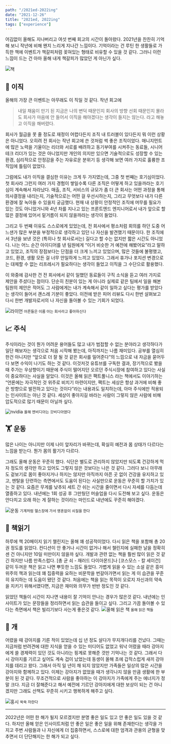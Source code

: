 ```yaml
---
path: "/2021ed-2022ing"
date: "2021-12-26"
title: "2021ed, 2022ing"
tags: ["experience"]
---
```


어김없이 올해도 지나버리고 여섯 번째 회고의 시간이 돌아왔다. 2021년을 찬찬히 기억해 보니 작년에 비해 왠지 느리게 지나간 느낌이다. 기억이라는 건 루틴 한 생활들로 가득한 책에 이벤트가 책갈피처럼 꽂혀있는 형태로 비유할 수 있을 것 같다. 그러니 이런 느낌이 드는 건 아마 올해 내게 책갈피가 많았던 게 아닌가 싶다.

![책](../images/2021ed/many_book.jpeg "책")

## 💼 이직 
올해의 가장 큰 이벤트는 아무래도 이 직일 것 같다. 작년 회고에
> 내일 채움이 만기 된 지금은 나의 변덕 때문인지 회사의 방향 선회 때문인지 몰라도 회사가 마음에 안 들어서 이직을 해야겠다는 생각이 들지는 않는다.
라고 해놓고 이직을 해버렸다.

회사가 월급을 못 줄 정도로 재정이 어렵다든지 조직 내 트러블이 있다든지 뭐 이런 상황은 아니었다. 오히려 전 회사는 작년 회고에 쓴 것처럼 썩 좋은 조직이었다. 매니지먼트에 많은 노력을 기울이는 리더와 서로를 배려하고 동기부여를 시켜주는 동료들, 시니어 테크 리더가 있는 것은 아니었지만 개인의 의지만 있으면 기술적으로도 성장할 수 있는 환경, 심리적으로 안정감을 주는 자유로운 분위기 등 생각해 보면 여러 가지로 훌륭한 조직임에 틀림이 없었다.

그럼에도 내가 이직을 결심한 이유는 크게 두 가지였는데, 그중 첫 번째는 호기심이었다. 첫 회사라 그런지 여러 가지 경험이 쌓일수록 다른 조직은 어떻게 하고 있을까라는 호기심이 계속해서 자라났다. 매출, 조직, 서비스의 규모가 좀 더 큰 회사는 어떤 과정을 통해 의사결정을 내리는지, 기술적으로는 어떤 걸 우선시하는지, 그리고 무엇보다 내가 다른 환경에 잘 녹아들 수 있을지 궁금했다. 현재 내 상황이 안정적인 조직에 머무를 필요가 있는 것도 아니었거니와 4년 차를 지나고 있는 프론트엔드 엔지니어로서 내가 앞으로 할 많은 결정에 있어서 밑거름이 되지 않을까라는 생각이 들었다.

그리고 두 번째 이유도 스스로에게 있었는데, 전 회사에서 평소처럼 회의를 하던 도중 어느샌가 많은 부분을 부정적으로 생각하고 있던 나 자신을 발견했기 때문이다. 한 조직에서 3년을 보낸 것은 (특히나 첫 회사로서는) 길다고 할 수는 없지만 짧은 시간도 아니었다. 나는 어느 순간 아이디어를 낸 팀원에게 “이거 비슷한 거 예전에 해봤어요”라고 말하고 있었고, 조직의 장점보다는 단점을 더 크게 느끼고 있었으며, 많은 것들에 불평했고, 코드, 환경, 생활 모든 걸 너무 안일하게 느끼고 있었다. 그래서 휴가나 포지션 변경으로는 대체할 수 없는 리프레시가 필요하다는 생각이 들었고 이직을 그 수단으로 활용했다.

이 와중에 감사한 건 전 회사에서 같이 일했던 동료들이 구직 소식을 듣고 여러 가지로 제안을 주셨다는 점이다. 단순히 친분이 있는 게 아니라 실제로 같은 팀에서 일을 해본 팀원의 제안은 적어도 그 사람에게는 내가 계속해서 같이 일하고 싶다는 평가를 받았다는 생각이 들어서 괜스레 기분이 좋았다. 이전에 받은 피어 리뷰도 다시 한번 살펴보고 다시 한번 개발자로서의 나 자신을 돌아볼 수 있는 기회가 되었다.

![라이언](../images/2021ed/ryan.jpg "라이언")
<small>어른들은 이름 아는 회사라고 좋아하신다</small>

## 📈 주식
주식이라는 것이 뭔가 어려운 용어들도 많고 내가 범접할 수 없는 분야라고 생각하다가 일단 해보자는 생각으로 처음 시작해 봤는데, 아직까지는 나름 재미있다. 공부를 열심히 한건 아니지만 “앞으로 더 잘 될 것 같은 회사를 밀어준다”의 느낌으로 내 자금을 묻어두다 보면 수익이 나기도 하는 것 같다. 이것저것 유튜브를 구독한 결과, 장기적으로 봤을 때 주가는 우상향이기 때문에 주식이 떨어지던 오르던 주식시장에 참여하고 있다는 사실이 중요하다는 사실을 알았다. 이것은 올해 읽은 팩트풀니스 라는 책에서도 이야기하는 “언론에는 자극적인 것 위주로 비치기 마련이지만, 팩트는 세상은 항상 과거에 비해 좋은 방향으로 발전하고 있다는 것이다”라는 내용과도 일치하는데, 아마 주식에만 적용되는 인사이트는 아닌 것 같다. 세상이 좋아지길 바라는 사람이 그렇지 않은 사람에 비해 압도적으로 많기 때문이 아닐까 싶다.

![nvidia](../images/2021ed/nvidia-stock.png "nvidia")
<small>올해 엔비디아는 갓비디아였다</small>

## 🏋️ 운동
많은 나이는 아니지만 이제 나이 앞자리가 바뀌는데, 확실히 예전과 몸 상태가 다르다는 느낌을 받는다. 뭔가 몸의 활기가 다르다.

그래도 올해 운동은 꾸준히 했다. 식단은 별도로 관리하지 않았지만 되도록 건강하게 먹자 정도의 생각만 하고 있어도 그렇지 않은 것보다는 나은 것 같다. 그러다 보니 아무래도 겉보기로 몸이 좋아지거나 하지는 않지만 아직까지 아픈 곳 없이 건강을 유지하고 있고, 멘탈을 단련하는 측면에서도 도움이 된다는 사실만으로 운동은 꾸준히 할 가치가 있는 것 같다. 요즘은 무게를 낮추되 세트 간 쉬는 시간을 줄이면서 다시 자세를 다듬는데 열중하고 있다. 내년에는 1회 성공 후 그만뒀던 머슬업을 다시 도전해 보고 싶다. 운동은 안다치고 오래 하는 게 잘하는 것이라는 마인드로 내년에도 꾸준히 해야겠다.

![운동](../images/2021ed/pullup.gif "pullup")
<small>기계처럼 헬스장에 가서 영혼없이 쇠질을 한다</small>

## 📖 책읽기
하루에 책 20페이지 읽기 챌린지는 올해 꽤 성공적이었다. 다시 읽은 책을 포함해 총 20권 정도를 읽었다. 컨디션이 안 좋거나 시간이 없거나 해서 챌린지에 실패한 날을 정확히 센 건 아니지만 10일 미만이지 않을까 싶다. 개발과 관련 없는 책을 훨씬 많이 읽은 것 같긴 하지만 나름 만족스럽다. [총 균 쇠 - 재러드 다이아몬드]나 [코스모스 - 칼 세이건] 같이 두꺼운 책은 읽고 나면 뿌듯한 느낌도 들었다. 가볍게 읽을 수 있는 소설 같은 흥미 위주의 책과 읽는데 꽤 집중력을 요하는 비문학을 번갈아가면서 읽는 게 이 습관을 꾸준히 유지하는 데 도움이 됐던 것 같다. 처음에는 책을 읽는 목적이 오로지 자신과의 약속을 지키기 위해서였다면, 지금은 재미와 의무가 반반 정도인 것 같다. 

읽었던 책들이 시간이 지나면 내용이 잘 기억이 안나는 경우가 많은것 같다. 내년에는 인사이트가 있는 문장들을 정리하면서 읽는 습관을 들이고 싶다. 그리고 가끔 돌아볼 수 있다는 측면에서 책은 빌리기보다 사는게 좋은것 같다.
![올해 읽은 책](../images/2021ed/book.jpg "올해 읽은 책")
<small>올해 읽은 책들</small>

## 🐶 개
어렸을 때 강아지를 기른 적이 있었는데 십 년 정도 살다가 무지개다리를 건넜다. 그때는 지금처럼 반려견에 대한 지식을 얻을 수 있는 미디어도 없었고 워낙 어렸을 때라 강아지에게 쓸 경제력이 있던 것도 아니라는 핑계로 못해준 것만 기억나는 것 같다. 그래서 다시 강아지를 기르고 싶어도 계속 겁이 났었는데 동생이 올해 초에 갑작스럽게 새끼 강아지를 데리고 왔다. 그래서 아직 일 년이 채 되지 않았지만 가족들은 일상의 많은 시간을 강아지와 함께하고 있다. 이제는 강아지가 없었을 때가 생각나지 않을 만큼 생활에 한 부분이 된 것 같다. 무조건적으로 사람을 좋아하는 이 강아지가 가족에게 주는 에너지가 정말 크다. 지금 더 잘해준다고 해서 예전에 기르던 강아지에게 대한 보상이 되는 건 아니겠지만 그래도 산책도 꾸준히 시키고 행복하게 해주고 싶다.

![홍시](../images/2021ed/dog.png "홍시")
<small>쑥쑥 자란다</small>

---

2022년은 어떤 한 해가 될지 모르겠지만 분명 좋은 일도 있고 안 좋은 일도 있을 것 같다. 하지만 올해 얻은 인사이트처럼 안 좋은 일은 좋은 일을 위해 존재한다는 생각을 가지고 주변 사람들과 나 자신에게 더 집중하면서, 스스로에 대한 엄격과 관용의 균형을 맞추면서 더 단단해지는 한 해가 되고 싶다.



